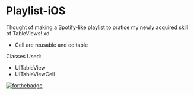# Playlist-iOS

Thought of making a Spotify-like playlist to pratice my newly acquired skill of TableViews! xd
- Cell are reusable and editable

Classes Used:
- UITableView
- UITableViewCell

[![forthebadge](https://forthebadge.com/images/badges/made-with-swift.svg)](https://forthebadge.com)
